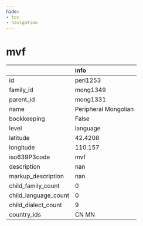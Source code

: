 ```yaml
---
hide:
- toc
- navigation
---
```

# mvf
|                      | info                 |
|:---------------------|:---------------------|
| id                   | peri1253             |
| family_id            | mong1349             |
| parent_id            | mong1331             |
| name                 | Peripheral Mongolian |
| bookkeeping          | False                |
| level                | language             |
| latitude             | 42.4208              |
| longitude            | 110.157              |
| iso639P3code         | mvf                  |
| description          | nan                  |
| markup_description   | nan                  |
| child_family_count   | 0                    |
| child_language_count | 0                    |
| child_dialect_count  | 9                    |
| country_ids          | CN MN                |